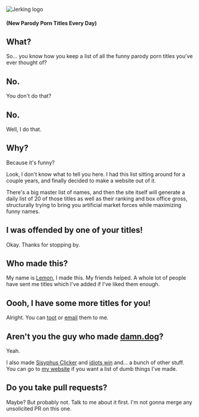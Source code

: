 ![Jerking logo](https:/jerking.ahoylemon.xyz/og-image-square.webp)
#### (New Parody Porn Titles Every Day)

## What?

So... you know how you keep a list of all the funny parody porn titles you've ever thought of?

## No.

You don't do that?

## No.

Well, I do that.

## Why?

Because it's funny?

Look, I don't know what to tell you here. I had this list sitting around for a couple years, and finally decided to make a website out of it.

There's a big master list of names, and then the site itself will generate a daily list of 20 of those titles as well as their ranking and box office gross, structurally trying to bring you artificial market forces while maximizing funny names.

## I was offended by one of your titles!

Okay. Thanks for stopping by.

## Who made this?

My name is [Lemon](http://ahoylemon.xyz), I made this. My friends helped. A whole lot of people have sent me titles which I've added if I've liked them enough.

## Oooh, I have some more titles for you!

Alright. You can [toot](https://mastodon.social/@ahoylemon) or [email](mailto:lemon@thefpl.us) them to me.

## Aren't you the guy who made [damn.dog](https://damn.dog)?

Yeah.

I also made [Sisyphus Clicker](https://kinda.fun/sisyphus) and [idiots win](https://idiots.win) and... a bunch of other stuff. You can go to [my website](https://ahoylemon.xyz) if you want a list of dumb things I've made. 

## Do you take pull requests?

Maybe? But probably not. Talk to me about it first. I'm not gonna merge any unsolicited PR on this one.
